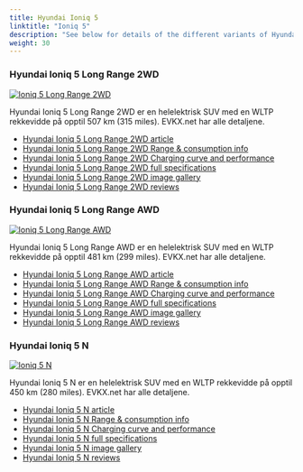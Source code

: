 ```yaml
---
title: Hyundai Ioniq 5
linktitle: "Ioniq 5"
description: "See below for details of the different variants of Hyundai Ioniq 5"
weight: 30
---
```

### Hyundai Ioniq 5 Long Range 2WD

<a href="/models/hyundai/ioniq_5/ioniq_5_long_range_2wd/"><img src="https://media.evkx.net/multimedia/models/hyundai/ioniq_5/ioniq_5_long_range_2wd/main_1_st.jpg" class="img-fluid" alt="Ioniq 5 Long Range 2WD" ></a>

Hyundai Ioniq 5 Long Range 2WD er en helelektrisk SUV med en WLTP rekkevidde på opptil 507 km (315 miles). EVKX.net har alle detaljene. 

- [Hyundai Ioniq 5 Long Range 2WD article](/models/hyundai/ioniq_5/ioniq_5_long_range_2wd/)
- [Hyundai Ioniq 5 Long Range 2WD Range & consumption info](/models/hyundai/ioniq_5/ioniq_5_long_range_2wd/rangeandconsumption)
- [Hyundai Ioniq 5 Long Range 2WD Charging curve and performance](/models/hyundai/ioniq_5/ioniq_5_long_range_2wd/chargingcurve)
- [Hyundai Ioniq 5 Long Range 2WD full specifications](/models/hyundai/ioniq_5/ioniq_5_long_range_2wd/specifications)
- [Hyundai Ioniq 5 Long Range 2WD image gallery](/models/hyundai/ioniq_5/ioniq_5_long_range_2wd/gallery)
- [Hyundai Ioniq 5 Long Range 2WD reviews](/models/hyundai/ioniq_5/ioniq_5_long_range_2wd/reviews)

### Hyundai Ioniq 5 Long Range AWD

<a href="/models/hyundai/ioniq_5/ioniq_5_long_range_awd/"><img src="https://media.evkx.net/multimedia/models/hyundai/ioniq_5/ioniq_5_long_range_awd/main_1_st.jpg" class="img-fluid" alt="Ioniq 5 Long Range AWD" ></a>

Hyundai Ioniq 5 Long Range AWD er en helelektrisk SUV med en WLTP rekkevidde på opptil 481 km (299 miles). EVKX.net har alle detaljene. 

- [Hyundai Ioniq 5 Long Range AWD article](/models/hyundai/ioniq_5/ioniq_5_long_range_awd/)
- [Hyundai Ioniq 5 Long Range AWD Range & consumption info](/models/hyundai/ioniq_5/ioniq_5_long_range_awd/rangeandconsumption)
- [Hyundai Ioniq 5 Long Range AWD Charging curve and performance](/models/hyundai/ioniq_5/ioniq_5_long_range_awd/chargingcurve)
- [Hyundai Ioniq 5 Long Range AWD full specifications](/models/hyundai/ioniq_5/ioniq_5_long_range_awd/specifications)
- [Hyundai Ioniq 5 Long Range AWD image gallery](/models/hyundai/ioniq_5/ioniq_5_long_range_awd/gallery)
- [Hyundai Ioniq 5 Long Range AWD reviews](/models/hyundai/ioniq_5/ioniq_5_long_range_awd/reviews)

### Hyundai Ioniq 5 N

<a href="/models/hyundai/ioniq_5/ioniq_5_n/"><img src="https://media.evkx.net/multimedia/models/hyundai/ioniq_5/ioniq_5_n/main_1_st.jpg" class="img-fluid" alt="Ioniq 5 N" ></a>

Hyundai Ioniq 5 N er en helelektrisk SUV med en WLTP rekkevidde på opptil 450 km (280 miles). EVKX.net har alle detaljene. 

- [Hyundai Ioniq 5 N article](/models/hyundai/ioniq_5/ioniq_5_n/)
- [Hyundai Ioniq 5 N Range & consumption info](/models/hyundai/ioniq_5/ioniq_5_n/rangeandconsumption)
- [Hyundai Ioniq 5 N Charging curve and performance](/models/hyundai/ioniq_5/ioniq_5_n/chargingcurve)
- [Hyundai Ioniq 5 N full specifications](/models/hyundai/ioniq_5/ioniq_5_n/specifications)
- [Hyundai Ioniq 5 N image gallery](/models/hyundai/ioniq_5/ioniq_5_n/gallery)
- [Hyundai Ioniq 5 N reviews](/models/hyundai/ioniq_5/ioniq_5_n/reviews)


